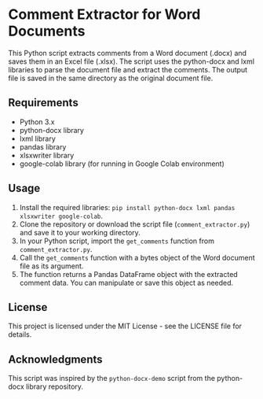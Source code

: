 # Comment Extractor for Word Documents

This Python script extracts comments from a Word document (.docx) and saves them in an Excel file (.xlsx). The script uses the python-docx and lxml libraries to parse the document file and extract the comments. The output file is saved in the same directory as the original document file.

## Requirements
- Python 3.x
- python-docx library
- lxml library
- pandas library
- xlsxwriter library
- google-colab library (for running in Google Colab environment)

## Usage
1. Install the required libraries: `pip install python-docx lxml pandas xlsxwriter google-colab`.
2. Clone the repository or download the script file (`comment_extractor.py`) and save it to your working directory.
3. In your Python script, import the `get_comments` function from `comment_extractor.py`.
4. Call the `get_comments` function with a bytes object of the Word document file as its argument.
5. The function returns a Pandas DataFrame object with the extracted comment data. You can manipulate or save this object as needed.

## License
This project is licensed under the MIT License - see the LICENSE file for details.

## Acknowledgments
This script was inspired by the `python-docx-demo` script from the python-docx library repository.
